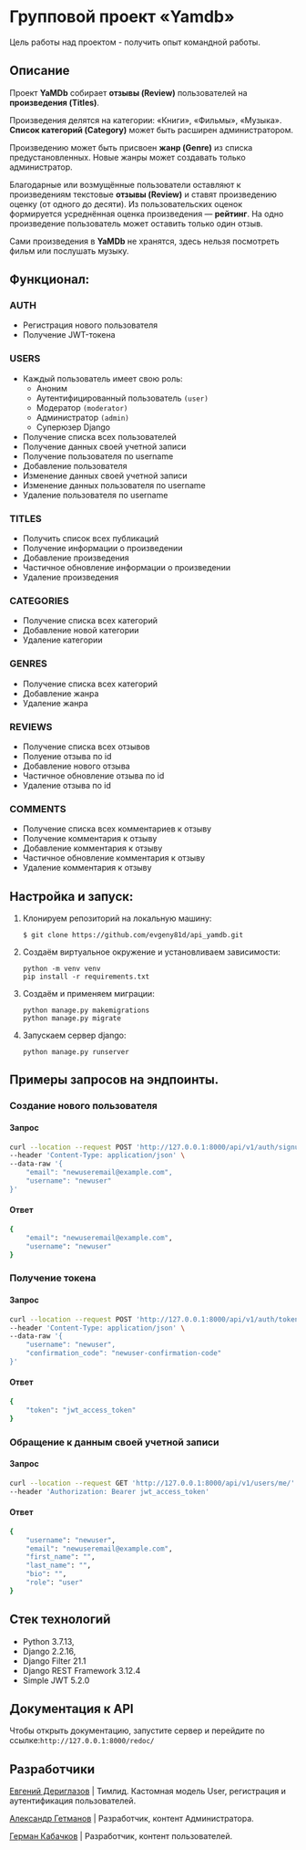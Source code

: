 # Групповой проект «Yamdb»

Цель работы над проектом - получить опыт командной работы.

## Описание

Проект **YaMDb** собирает **отзывы (Review)** пользователей на **произведения 
(Titles)**. 

Произведения делятся на категории: «Книги», «Фильмы», «Музыка». 
**Список категорий (Category)** может быть расширен администратором.

Произведению может быть присвоен **жанр (Genre)** из списка предустановленных.
Новые жанры может создавать только администратор.

Благодарные или возмущённые пользователи оставляют к произведениям текстовые
**отзывы (Review)** и ставят произведению оценку (от одного до десяти).
Из пользовательских оценок формируется усреднённая оценка произведения — 
**рейтинг**.
На одно произведение пользователь может оставить только один отзыв.

Сами произведения в **YaMDb** не хранятся, здесь нельзя посмотреть фильм или 
послушать музыку.

## Функционал:

### AUTH

- Регистрация нового пользователя
- Получение JWT-токена

### USERS
- Каждый пользователь имеет свою роль:
   - Аноним 
   - Аутентифицированный пользователь `(user)`
   - Модератор `(moderator) `
   - Администратор `(admin)`
   - Суперюзер Django
- Получение списка всех пользователей
- Получение данных своей учетной записи
- Получение пользователя по username
- Добавление пользователя
- Изменение данных своей учетной записи
- Изменение данных пользователя по username
- Удаление пользователя по username

### TITLES
- Получить список всех публикаций
- Получение информации о произведении
- Добавление произведения
- Частичное обновление информации о произведении
- Удаление произведения

### CATEGORIES
- Получение списка всех категорий
- Добавление новой категории
- Удаление категории

### GENRES
- Получение списка всех категорий
- Добавление жанра
- Удаление жанра

### REVIEWS
- Получение списка всех отзывов
- Полуение отзыва по id
- Добавление нового отзыва
- Частичное обновление отзыва по id
- Удаление отзыва по id

### COMMENTS
- Получение списка всех комментариев к отзыву
- Получение комментария к отзыву
- Добавление комментария к отзыву
- Частичное обновление комментария к отзыву
- Удаление комментария к отзыву



## Настройка и запуск:
1. Клонируем репозиторий на локальную машину:
   ```
   $ git clone https://github.com/evgeny81d/api_yamdb.git
   ```
   
2. Создаём виртуальное окружение и установливаем зависимости:
   ```
   python -m venv venv
   pip install -r requirements.txt
   ```
3. Создаём и применяем миграции:
   ```
   python manage.py makemigrations
   python manage.py migrate
   ```
   
4. Запускаем сервер django:
   ```
   python manage.py runserver
   ```
## Примеры запросов на эндпоинты.

### Создание нового пользователя
#### Запрос
```sh
curl --location --request POST 'http://127.0.0.1:8000/api/v1/auth/signup/' \
--header 'Content-Type: application/json' \
--data-raw '{
    "email": "newuseremail@example.com",
    "username": "newuser"
}'
```
#### Ответ
```sh
{
    "email": "newuseremail@example.com",
    "username": "newuser"
}
```


### Получение токена
#### Запрос
```sh
curl --location --request POST 'http://127.0.0.1:8000/api/v1/auth/token/' \
--header 'Content-Type: application/json' \
--data-raw '{
    "username": "newuser",
    "confirmation_code": "newuser-confirmation-code"
}'
```
#### Ответ
```sh
{
    "token": "jwt_access_token"
}
```

### Обращение к данным своей учетной записи
#### Запрос
```sh
curl --location --request GET 'http://127.0.0.1:8000/api/v1/users/me/' \
--header 'Authorization: Bearer jwt_access_token'
```
#### Ответ
```sh
{
    "username": "newuser",
    "email": "newuseremail@example.com",
    "first_name": "",
    "last_name": "",
    "bio": "",
    "role": "user"
}
```


## Стек технологий
- Python 3.7.13, 
- Django 2.2.16,
- Django Filter 21.1
- Django REST Framework 3.12.4
- Simple JWT 5.2.0


## Документация к API
Чтобы открыть документацию, запустите сервер и 
перейдите по ссылке:`http://127.0.0.1:8000/redoc/`


## Разработчики
[Евгений Дериглазов](https://github.com/evgeny81d) |
Тимлид. Кастомная модель User, регистрация и аутентификация пользователей.

[Александр Гетманов](https://github.com/SelfGenius) | Разработчик, контент Администратора.

[Герман Кабачков](https://github.com/tinkofoxil) | Разработчик, контент пользователей.